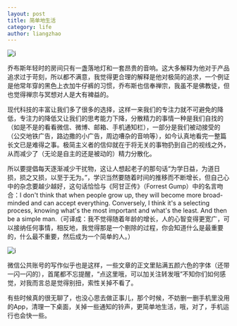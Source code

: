 ```yaml
---
layout: post
title: 简单地生活
category: life
author: liangzhao
---
```

<span class="imgcenter">![i][1]</span>  

乔布斯年轻时的房间只有一盏落地灯和一套昂贵的音响。这大多解释为他对于产品追求过于苛刻，所以都不满意，我觉得更合理的解释是他对极简的追求，一个例证是他常年穿的黑色上衣加牛仔裤的习惯，乔布斯也信奉禅宗，我虽不是佛教徒，但也觉得禅宗与冥想对人是大有裨益的。  

现代科技的丰富让我们多了很多的选择，这样一来我们的专注力就不可避免的降低，专注力的降低又让我们的思考能力下降，分散精力的事情一种是我们自找的（如是不是的看看微信、微博、邮箱、手机通知栏），一部分是我们被动接受的（公交地铁广告，路边撒的小广告，周边嘈杂的音响等），如今认真地看完一整篇长文已是难得之事。极简主义者的信仰就在于将无关的事物扔到自己的视线之外，从而减少了（无论是自主的还是被动的）精力分散化。  

所以要提倡每天逐渐减少干扰物，这让人想起老子的那句话“为学日益，为道日损，损之又损，以至于无为。”，学识当然要随着时间的推移而不断增长，但自己心中的杂念要越少越好，这句话恰恰与《阿甘正传》（Forrest Gump）中的名言吻合：I don't think that when people grow up, they will become more broad-minded and can accept everything. Conversely, I think it's a selecting process, knowing what's the most important and what's the least. And then be a simple man.（可译成：我不觉得随着年龄的增长，人的心智变得更宽广，可以接纳任何事情，相反地，我觉得那是一个剔除的过程，你会知道什么是最重要的，什么最不重要，然后成为一个简单的人。）  

<span class="imgcenter">![i][2]</span> 

微信公共账号的写作似乎也是这样，一些文章的正文里贴满五颜六色的字体（还带一闪一闪的），首尾都不忘提醒，“点这里哦，可以加关注转发哦”不知你们如何感觉，对我而言总是觉得别扭，索性关掉不看了。  

有些时候真的很无聊了，也没心思去做正事儿，那个时候，不妨删一删手机里没用的App，清理一下桌面，关掉一些通知的铃声，更简单地生活，哦，对了，手机运行也会快一些。  

[1]: https://farm4.staticflickr.com/3754/14299124225_472ae9aaff.jpg
[2]: https://farm3.staticflickr.com/2909/14112581027_2ea0f0f489.jpg
